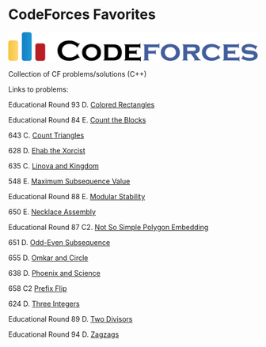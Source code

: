 # CodeForces Favorites

<img src="https://github.com/KevinyWu/KevinyWu/blob/main/images/codeforces.png" alt="codeforces" width="600"/>

Collection of CF problems/solutions (C++)

Links to problems:

Educational Round 93 D. [Colored Rectangles](https://codeforces.com/contest/1398/problem/D)

Educational Round 84 E. [Count the Blocks](https://codeforces.com/contest/1327/problem/E)

643 C. [Count Triangles](https://codeforces.com/contest/1355/problem/C)

628 D. [Ehab the Xorcist](https://codeforces.com/contest/1325/problem/D)

635 C. [Linova and Kingdom](https://codeforces.com/contest/1337/problem/C)

548 E. [Maximum Subsequence Value](https://codeforces.com/contest/1365/problem/E)

Educational Round 88 E. [Modular Stability](https://codeforces.com/contest/1359/problem/E)

650 E. [Necklace Assembly](https://codeforces.com/contest/1367/problem/E)

Educational Round 87 C2. [Not So Simple Polygon Embedding](https://codeforces.com/contest/1354/problem/C2)

651 D. [Odd-Even Subsequence](https://codeforces.com/contest/1370/problem/D)

655 D. [Omkar and Circle](https://codeforces.com/contest/1372/problem/D)

638 D. [Phoenix and Science](https://codeforces.com/contest/1348/problem/D)

658 C2 [Prefix Flip](https://codeforces.com/contest/1382/problem/C2)

624 D. [Three Integers](https://codeforces.com/contest/1311/problem/D)

Educational Round 89 D. [Two Divisors](https://codeforces.com/contest/1366/problem/D)

Educational Round 94 D. [Zagzags](https://codeforces.com/contest/1400/problem/D)
